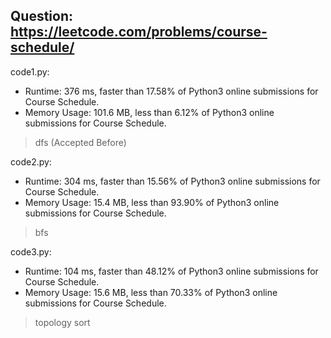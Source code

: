 ## Question: https://leetcode.com/problems/course-schedule/

code1.py:
* Runtime: 376 ms, faster than 17.58% of Python3 online submissions for Course Schedule.
* Memory Usage: 101.6 MB, less than 6.12% of Python3 online submissions for Course Schedule.
> dfs (Accepted Before)

code2.py:
* Runtime: 304 ms, faster than 15.56% of Python3 online submissions for Course Schedule.
* Memory Usage: 15.4 MB, less than 93.90% of Python3 online submissions for Course Schedule.
> bfs

code3.py:
* Runtime: 104 ms, faster than 48.12% of Python3 online submissions for Course Schedule.
* Memory Usage: 15.6 MB, less than 70.33% of Python3 online submissions for Course Schedule.
> topology sort